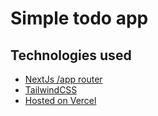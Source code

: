 # Simple todo app

## Technologies used

- [NextJs /app router](https://nextjs.org/)
- [TailwindCSS](https://tailwindcss.com/)
- [Hosted on Vercel](https://www.simple-todo-app-jiri-machynka.vercel.com)
